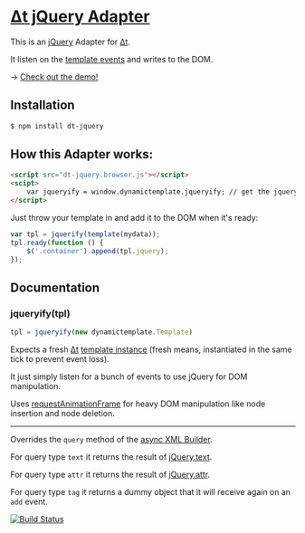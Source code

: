# [Δt jQuery Adapter](https://github.com/dodo/node-dt-jquery/)

This is an [jQuery](http://jquery.com/) Adapter for [Δt](http://dodo.github.com/node-dynamictemplate/).

It listen on the [template events](http://dodo.github.com/node-asyncxml/#section-4) and writes to the DOM.

→ [Check out the demo!](http://dodo.github.com/node-dynamictemplate/example/list.html)

## Installation

```bash
$ npm install dt-jquery
```

## How this Adapter works:

```html
<script src="dt-jquery.browser.js"></script>
<scipt>
    var jqueryify = window.dynamictemplate.jqueryify; // get the jquery adapter
</script>
```

Just throw your template in and add it to the DOM when it's ready:

```javascript
var tpl = jquerify(template(mydata));
tpl.ready(function () {
    $('.container').append(tpl.jquery);
});
```

## Documentation

### jqueryify(tpl)

```javascript
tpl = jqueryify(new dynamictemplate.Template)
```
Expects a fresh [Δt](http://dodo.github.com/node-dynamictemplate/) [template instance](http://dodo.github.com/node-dynamictemplate/doc.html) (fresh means, instantiated in the same tick to prevent event loss).

It just simply listen for a bunch of events to use jQuery for DOM manipulation.

Uses [requestAnimationFrame](http://paulirish.com/2011/requestanimationframe-for-smart-animating/) for heavy DOM manipulation like node insertion and node deletion.

----

Overrides the `query` method of the [async XML Builder](http://dodo.github.com/node-asyncxml/#section-3-1).

For query type `text` it returns the result of [jQuery.text](http://api.jquery.com/text/).

For query type `attr` it returns the result of [jQuery.attr](http://api.jquery.com/attr/).

For query type `tag` it returns a dummy object that it will receive again on an `add` event.

[![Build Status](https://secure.travis-ci.org/dodo/node-dt-jquery.png)](http://travis-ci.org/dodo/node-dt-jquery)
